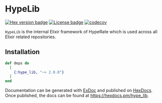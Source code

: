 # HypeLib

[![Hex version badge](https://img.shields.io/hexpm/v/hype_lib.svg)](https://hex.pm/packages/hype_lib)
[![License badge](https://img.shields.io/hexpm/l/hype_lib.svg)](https://github.com/HypeRate/HypeLib/blob/master/LICENSE.md)
[![codecov](https://codecov.io/github/HypeRate/HypeLib/branch/master/graph/badge.svg?token=N4V69694MA)](https://codecov.io/github/HypeRate/HypeLib)

`HypeLib` is the internal Elixir framework of HypeRate which is used across all Elixir related repositories.

## Installation

```elixir
def deps do
  [
    {:hype_lib, "~> 2.0.0"}
  ]
end
```

Documentation can be generated with [ExDoc](https://github.com/elixir-lang/ex_doc)
and published on [HexDocs](https://hexdocs.pm). Once published, the docs can
be found at <https://hexdocs.pm/hype_lib>.
